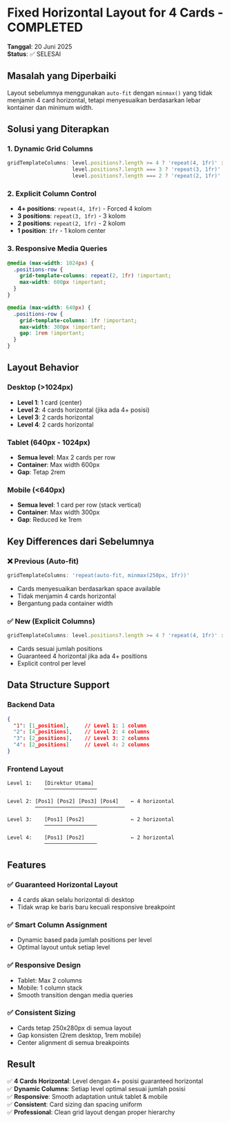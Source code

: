 # Fixed Horizontal Layout for 4 Cards - COMPLETED
**Tanggal**: 20 Juni 2025  
**Status**: ✅ SELESAI

## Masalah yang Diperbaiki
Layout sebelumnya menggunakan `auto-fit` dengan `minmax()` yang tidak menjamin 4 card horizontal, tetapi menyesuaikan berdasarkan lebar kontainer dan minimum width.

## Solusi yang Diterapkan

### 1. Dynamic Grid Columns
```jsx
gridTemplateColumns: level.positions?.length >= 4 ? 'repeat(4, 1fr)' : 
                     level.positions?.length === 3 ? 'repeat(3, 1fr)' : 
                     level.positions?.length === 2 ? 'repeat(2, 1fr)' : '1fr'
```

### 2. Explicit Column Control
- **4+ positions**: `repeat(4, 1fr)` - Forced 4 kolom
- **3 positions**: `repeat(3, 1fr)` - 3 kolom
- **2 positions**: `repeat(2, 1fr)` - 2 kolom  
- **1 position**: `1fr` - 1 kolom center

### 3. Responsive Media Queries
```css
@media (max-width: 1024px) {
  .positions-row {
    grid-template-columns: repeat(2, 1fr) !important;
    max-width: 600px !important;
  }
}

@media (max-width: 640px) {
  .positions-row {
    grid-template-columns: 1fr !important;
    max-width: 300px !important;
    gap: 1rem !important;
  }
}
```

## Layout Behavior

### Desktop (>1024px)
- **Level 1**: 1 card (center)
- **Level 2**: 4 cards horizontal (jika ada 4+ posisi)
- **Level 3**: 2 cards horizontal
- **Level 4**: 2 cards horizontal

### Tablet (640px - 1024px)
- **Semua level**: Max 2 cards per row
- **Container**: Max width 600px
- **Gap**: Tetap 2rem

### Mobile (<640px)
- **Semua level**: 1 card per row (stack vertical)
- **Container**: Max width 300px
- **Gap**: Reduced ke 1rem

## Key Differences dari Sebelumnya

### ❌ Previous (Auto-fit)
```jsx
gridTemplateColumns: 'repeat(auto-fit, minmax(250px, 1fr))'
```
- Cards menyesuaikan berdasarkan space available
- Tidak menjamin 4 cards horizontal
- Bergantung pada container width

### ✅ New (Explicit Columns)
```jsx
gridTemplateColumns: level.positions?.length >= 4 ? 'repeat(4, 1fr)' : ...
```
- Cards sesuai jumlah positions
- Guaranteed 4 horizontal jika ada 4+ positions
- Explicit control per level

## Data Structure Support

### Backend Data
```json
{
  "1": [1_position],     // Level 1: 1 column
  "2": [4_positions],    // Level 2: 4 columns
  "3": [2_positions],    // Level 3: 2 columns  
  "4": [2_positions]     // Level 4: 2 columns
}
```

### Frontend Layout
```
Level 1:    [Direktur Utama]
            ─────────────────

Level 2: [Pos1] [Pos2] [Pos3] [Pos4]    ← 4 horizontal
         ─────────────────────────────

Level 3:    [Pos1] [Pos2]               ← 2 horizontal
            ─────────────────

Level 4:    [Pos1] [Pos2]               ← 2 horizontal
            ─────────────────
```

## Features

### ✅ Guaranteed Horizontal Layout
- 4 cards akan selalu horizontal di desktop
- Tidak wrap ke baris baru kecuali responsive breakpoint

### ✅ Smart Column Assignment
- Dynamic based pada jumlah positions per level
- Optimal layout untuk setiap level

### ✅ Responsive Design
- Tablet: Max 2 columns
- Mobile: 1 column stack
- Smooth transition dengan media queries

### ✅ Consistent Sizing
- Cards tetap 250x280px di semua layout
- Gap konsisten (2rem desktop, 1rem mobile)
- Center alignment di semua breakpoints

## Result
✅ **4 Cards Horizontal**: Level dengan 4+ posisi guaranteed horizontal  
✅ **Dynamic Columns**: Setiap level optimal sesuai jumlah posisi  
✅ **Responsive**: Smooth adaptation untuk tablet & mobile  
✅ **Consistent**: Card sizing dan spacing uniform  
✅ **Professional**: Clean grid layout dengan proper hierarchy
